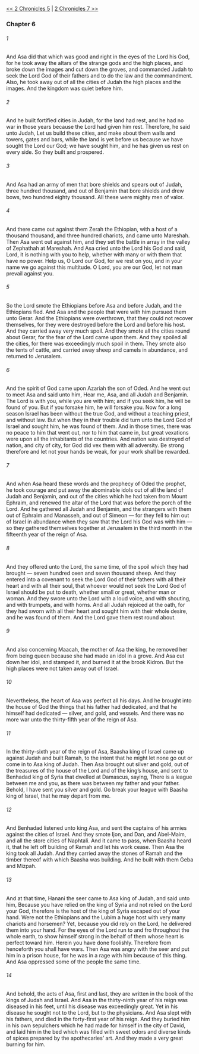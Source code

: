 [<< 2 Chronicles 5](2%20Chronicles%205)  |  [2 Chronicles 7 >>](2%20Chronicles%207)

### Chapter 6
###### 1
And Asa did that which was good and right in the eyes of the Lord his God, for he took away the altars of the strange gods and the high places, and broke down the images and cut down the groves, and commanded Judah to seek the Lord God of their fathers and to do the law and the commandment. Also, he took away out of all the cities of Judah the high places and the images. And the kingdom was quiet before him.

###### 2
And he built fortified cities in Judah, for the land had rest, and he had no war in those years because the Lord had given him rest. Therefore, he said unto Judah, Let us build these cities, and make about them walls and towers, gates and bars, while the land is yet before us because we have sought the Lord our God; we have sought him, and he has given us rest on every side. So they built and prospered.

###### 3
And Asa had an army of men that bore shields and spears out of Judah, three hundred thousand, and out of Benjamin that bore shields and drew bows, two hundred eighty thousand. All these were mighty men of valor.

###### 4
And there came out against them Zerah the Ethiopian, with a host of a thousand thousand, and three hundred chariots, and came unto Mareshah. Then Asa went out against him, and they set the battle in array in the valley of Zephathah at Mareshah. And Asa cried unto the Lord his God and said, Lord, it is nothing with you to help, whether with many or with them that have no power. Help us, O Lord our God, for we rest on you, and in your name we go against this multitude. O Lord, you are our God, let not man prevail against you.

###### 5
So the Lord smote the Ethiopians before Asa and before Judah, and the Ethiopians fled. And Asa and the people that were with him pursued them unto Gerar. And the Ethiopians were overthrown, that they could not recover themselves, for they were destroyed before the Lord and before his host. And they carried away very much spoil. And they smote all the cities round about Gerar, for the fear of the Lord came upon them. And they spoiled all the cities, for there was exceedingly much spoil in them. They smote also the tents of cattle, and carried away sheep and camels in abundance, and returned to Jerusalem.

###### 6
And the spirit of God came upon Azariah the son of Oded. And he went out to meet Asa and said unto him, Hear me, Asa, and all Judah and Benjamin. The Lord is with you, while you are with him; and if you seek him, he will be found of you. But if you forsake him, he will forsake you. Now for a long season Israel has been without the true God, and without a teaching priest, and without law. But when they in their trouble did turn unto the Lord God of Israel and sought him, he was found of them. And in those times, there was no peace to him that went out, nor to him that came in, but great vexations were upon all the inhabitants of the countries. And nation was destroyed of nation, and city of city, for God did vex them with all adversity. Be strong therefore and let not your hands be weak, for your work shall be rewarded.

###### 7
And when Asa heard these words and the prophecy of Oded the prophet, he took courage and put away the abominable idols out of all the land of Judah and Benjamin, and out of the cities which he had taken from Mount Ephraim, and renewed the altar of the Lord that was before the porch of the Lord. And he gathered all Judah and Benjamin, and the strangers with them out of Ephraim and Manasseh, and out of Simeon — for they fell to him out of Israel in abundance when they saw that the Lord his God was with him — so they gathered themselves together at Jerusalem in the third month in the fifteenth year of the reign of Asa.

###### 8
And they offered unto the Lord, the same time, of the spoil which they had brought — seven hundred oxen and seven thousand sheep. And they entered into a covenant to seek the Lord God of their fathers with all their heart and with all their soul, that whoever would not seek the Lord God of Israel should be put to death, whether small or great, whether man or woman. And they swore unto the Lord with a loud voice, and with shouting, and with trumpets, and with horns. And all Judah rejoiced at the oath, for they had sworn with all their heart and sought him with their whole desire, and he was found of them. And the Lord gave them rest round about.

###### 9
And also concerning Maacah, the mother of Asa the king, he removed her from being queen because she had made an idol in a grove. And Asa cut down her idol, and stamped it, and burned it at the brook Kidron. But the high places were not taken away out of Israel.

###### 10
Nevertheless, the heart of Asa was perfect all his days. And he brought into the house of God the things that his father had dedicated, and that he himself had dedicated — silver, and gold, and vessels. And there was no more war unto the thirty-fifth year of the reign of Asa.

###### 11
In the thirty-sixth year of the reign of Asa, Baasha king of Israel came up against Judah and built Ramah, to the intent that he might let none go out or come in to Asa king of Judah. Then Asa brought out silver and gold, out of the treasures of the house of the Lord and of the king’s house, and sent to Benhadad king of Syria that dwelled at Damascus, saying, There is a league between me and you, as there was between my father and your father. Behold, I have sent you silver and gold. Go break your league with Baasha king of Israel, that he may depart from me.

###### 12
And Benhadad listened unto king Asa, and sent the captains of his armies against the cities of Israel. And they smote Ijon, and Dan, and Abel-Maim, and all the store cities of Naphtali. And it came to pass, when Baasha heard it, that he left off building of Ramah and let his work cease. Then Asa the king took all Judah. And they carried away the stones of Ramah and the timber thereof with which Baasha was building. And he built with them Geba and Mizpah.

###### 13
And at that time, Hanani the seer came to Asa king of Judah, and said unto him, Because you have relied on the king of Syria and not relied on the Lord your God, therefore is the host of the king of Syria escaped out of your hand. Were not the Ethiopians and the Lubim a huge host with very many chariots and horsemen? Yet, because you did rely on the Lord, he delivered them into your hand. For the eyes of the Lord run to and fro throughout the whole earth, to show himself strong in the behalf of them whose heart is perfect toward him. Herein you have done foolishly. Therefore from henceforth you shall have wars. Then Asa was angry with the seer and put him in a prison house, for he was in a rage with him because of this thing. And Asa oppressed some of the people the same time.

###### 14
And behold, the acts of Asa, first and last, they are written in the book of the kings of Judah and Israel. And Asa in the thirty-ninth year of his reign was diseased in his feet, until his disease was exceedingly great. Yet in his disease he sought not to the Lord, but to the physicians. And Asa slept with his fathers, and died in the forty-first year of his reign. And they buried him in his own sepulchers which he had made for himself in the city of David, and laid him in the bed which was filled with sweet odors and diverse kinds of spices prepared by the apothecaries’ art. And they made a very great burning for him.